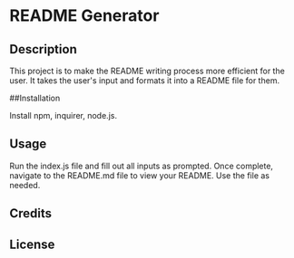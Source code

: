 # README Generator
  

## Description

This project is to make the README writing process more efficient for the user. It takes the user's input and formats it into a README file for them. 

##Installation

Install npm, inquirer, node.js. 

## Usage

Run the index.js file and fill out all inputs as prompted. Once complete, navigate to the README.md file to view your README. Use the file as needed. 

## Credits



## License



